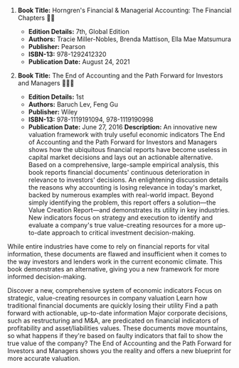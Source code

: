 1. **Book Title:** Horngren's Financial & Managerial Accounting: The Financial Chapters 📒🚫
   - **Edition Details:** 7th, Global Edition
   - **Authors:** Tracie Miller-Nobles, Brenda Mattison, Ella Mae Matsumura
   - **Publisher:** Pearson
   - **ISBN-13:** 978-1292412320
   - **Publication Date:** August 24, 2021

2. **Book Title:** The End of Accounting and the Path Forward for Investors and Managers 📒🔐✅
   - **Edition Details:** 1st
   - **Authors:** Baruch Lev, Feng Gu
   - **Publisher:** Wiley
   - **ISBN-13:** 978-1119191094, 978-1119190998
   - **Publication Date:** June 27, 2016
**Description:**
An innovative new valuation framework with truly useful economic indicators
The End of Accounting and the Path Forward for Investors and Managers shows how the ubiquitous financial reports have become useless in capital market decisions and lays out an actionable alternative. Based on a comprehensive, large-sample empirical analysis, this book reports financial documents' continuous deterioration in relevance to investors' decisions. An enlightening discussion details the reasons why accounting is losing relevance in today's market, backed by numerous examples with real-world impact. Beyond simply identifying the problem, this report offers a solution—the Value Creation Report—and demonstrates its utility in key industries. New indicators focus on strategy and execution to identify and evaluate a company's true value-creating resources for a more up-to-date approach to critical investment decision-making.

While entire industries have come to rely on financial reports for vital information, these documents are flawed and insufficient when it comes to the way investors and lenders work in the current economic climate. This book demonstrates an alternative, giving you a new framework for more informed decision-making.

Discover a new, comprehensive system of economic indicators
Focus on strategic, value-creating resources in company valuation
Learn how traditional financial documents are quickly losing their utility
Find a path forward with actionable, up-to-date information
Major corporate decisions, such as restructuring and M&A, are predicated on financial indicators of profitability and asset/liabilities values. These documents move mountains, so what happens if they're based on faulty indicators that fail to show the true value of the company? The End of Accounting and the Path Forward for Investors and Managers shows you the reality and offers a new blueprint for more accurate valuation.
